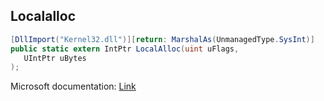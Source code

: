 ## Localalloc

```csharp
[DllImport("Kernel32.dll")][return: MarshalAs(UnmanagedType.SysInt)]
public static extern IntPtr LocalAlloc(uint uFlags,
   UIntPtr uBytes
);
```

Microsoft documentation: [Link](https://docs.microsoft.com/en-us/windows/win32/api/winbase/nf-winbase-localalloc)
